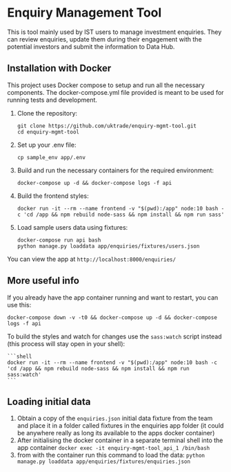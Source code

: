 # Enquiry Management Tool

This is tool mainly used by IST users to manage investment enquiries. They can review enquiries, update them during their engagement with the potential investors and submit the information to Data Hub.

## Installation with Docker

This project uses Docker compose to setup and run all the necessary components. The docker-compose.yml file provided is meant to be used for running tests and development.

1.  Clone the repository:

    ```shell
    git clone https://github.com/uktrade/enquiry-mgmt-tool.git
    cd enquiry-mgmt-tool
    ```

1.  Set up your .env file:
    ```shell
    cp sample_env app/.env
    ```

1.  Build and run the necessary containers for the required environment:

    ```shell
    docker-compose up -d && docker-compose logs -f api
    ```

1.  Build the frontend styles:
    ```shell
    docker run -it --rm --name frontend -v "$(pwd):/app" node:10 bash -c 'cd /app && npm rebuild node-sass && npm install && npm run sass'
    ```

1.  Load sample users data using fixtures:

    ```shell
    docker-compose run api bash
    python manage.py loaddata app/enquiries/fixtures/users.json
    ```

You can view the app at `http://localhost:8000/enquiries/`

## More useful info

If you already have the app container running and want to restart, you can use this:

```shell
docker-compose down -v -t0 && docker-compose up -d && docker-compose logs -f api
```


To build the styles and watch for changes use the `sass:watch` script instead (this process will stay open in your shell): 

    ```shell
    docker run -it --rm --name frontend -v "$(pwd):/app" node:10 bash -c 'cd /app && npm rebuild node-sass && npm install && npm run sass:watch'
    ```

## Loading initial data
1. Obtain a copy of the `enquiries.json` initial data fixture from the team and place it in a folder called fixtures in the enquiries app folder (it could be anywhere really as long its available to the apps docker container)
2. After initialising the docker container in a separate terminal shell into the app container `docker exec -it enquiry-mgmt-tool_api_1 /bin/bash`
3. from with the container run this command to load the data: `python manage.py loaddata app/enquiries/fixtures/enquiries.json`
